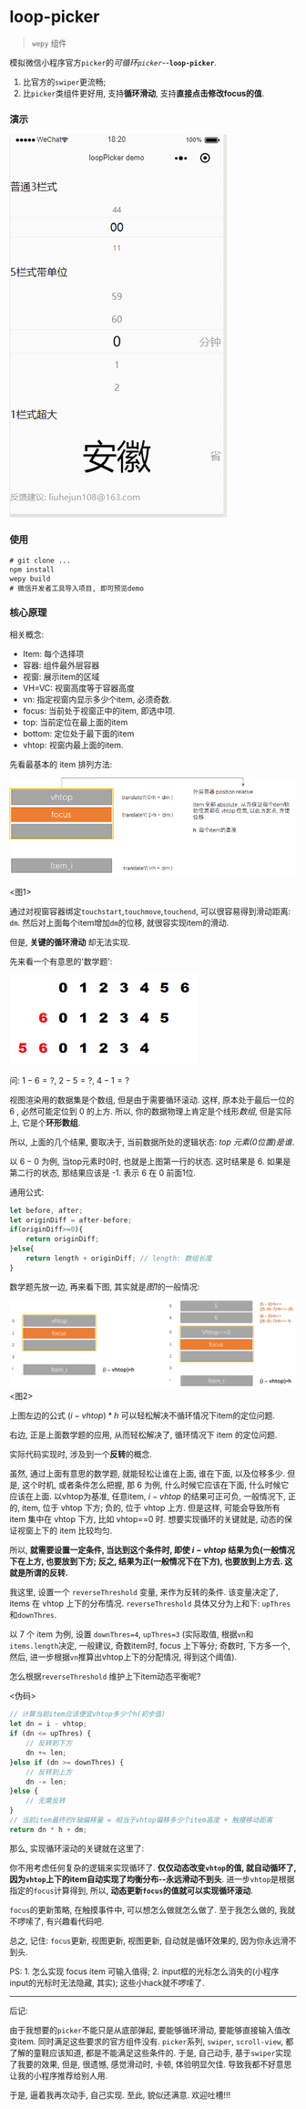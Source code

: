 # loop-picker

> `wepy` 组件

模拟微信小程序官方`picker`的*可循环`picker`*--**`loop-picker`**. 

1. 比官方的`swiper`更流畅;
2. 比`picker`类组件更好用, 支持**循环滑动**, 支持**直接点击修改focus的值**.





### 演示

![loop-picker-demo](./assets/loop-picker-demo.gif)


### 使用

```
# git clone ...
npm install
wepy build
# 微信开发者工具导入项目, 即可预览demo 
```


### 核心原理



相关概念:

- Item: 每个选择项
- 容器: 组件最外层容器
- 视窗: 展示item的区域
- VH=VC: 视窗高度等于容器高度
- vn: 指定视窗内显示多少个item, 必须奇数.
- focus: 当前处于视窗正中的item, 即选中项.
- top: 当前定位在最上面的item
- bottom: 定位处于最下面的item
- vhtop: 视窗内最上面的item.

先看最基本的 item 排列方法:

![1559466838940](assets/1559466838940.png)

<图1> 

通过对视窗容器绑定`touchstart`,`touchmove`,`touchend`, 可以很容易得到滑动距离: `dm`. 然后对上面每个item增加`dm`的位移, 就很容实现item的滑动.



但是, **关键的循环滑动** 却无法实现.



先来看一个有意思的'数学题':

![1559467271918](assets/1559467271918.png)

问: $1-6=?$, $2-5=?$, $4-1=?$

视图渲染用的数据集是个数组, 但是由于需要循环滚动. 这样, 原本处于最后一位的 6 , 必然可能定位到 0 的上方. 所以, 你的数据物理上肯定是个线形*数组*, 但是实际上, 它是个**环形数组**.

所以, 上面的几个结果, 要取决于, 当前数据所处的逻辑状态: *top 元素(0位置)是谁*.

以 $6-0$ 为例, 当top元素时0时, 也就是上图第一行的状态. 这时结果是 6. 如果是第二行的状态, 那结果应该是 -1. 表示 6 在 0 前面1位.

通用公式:

```js
let before, after;
let originDiff = after-before;
if(originDiff>=0){
	return originDiff;
}else{
	return length + originDiff;	// length: 数组长度
}
```





数学题先放一边, 再来看下图, 其实就是*图1*的一般情况:

![1559467896997](assets/1559467896997.png)
<图2> 

上图左边的公式 $(i-vhtop)*h$ 可以轻松解决不循环情况下item的定位问题. 

右边, 正是上面数学题的应用, 从而轻松解决了, 循环情况下 item 的定位问题.



实际代码实现时, 涉及到一个**反转**的概念. 

虽然, 通过上面有意思的数学题, 就能轻松让谁在上面, 谁在下面, 以及位移多少. 但是, 这个时机, 或者条件怎么把握, 那 6 为例, 什么时候它应该在下面, 什么时候它应该在上面. 以vhtop为基准, 任意item, $i-vhtop$ 的结果可正可负, 一般情况下, 正的, item, 位于 vhtop 下方; 负的, 位于 vhtop 上方. 但是这样, 可能会导致所有 item 集中在 vhtop 下方, 比如 vhtop==0 时. 想要实现循环的关键就是, 动态的保证视窗上下的 item 比较均匀. 

所以, **就需要设置一定条件, 当达到这个条件时, 即使 $i-vhtop$ 结果为负(一般情况下在上方, 也要放到下方; 反之, 结果为正(一般情况下在下方), 也要放到上方去. 这就是所谓的反转.** 

我这里, 设置一个 `reverseThreshold` 变量, 来作为反转的条件. 该变量决定了, items 在 vhtop 上下的分布情况. `reverseThreshold` 具体又分为上和下: `upThres`和`downThres`.

以 7 个 item 为例, 设置 `downThres=4`, `upThres=3` (实际取值, 根据`vn`和`items.length`决定, 一般建议, 奇数item时, focus 上下等分; 奇数时, 下方多一个, 然后, 进一步根据`vn`推算出vhtop上下的分配情况, 得到这个阈值).

 怎么根据`reverseThreshold` 维护上下item动态平衡呢?

<伪码>

```js
// 计算当前item应该便宜vhtop多少个h(初步值)
let dn = i - vhtop;
if (dn <= upThres) {
    // 反转到下方
    dn += len;
}else if (dn >= downThres) {
    // 反转到上方
    dn -= len;
}else {
    // 无需反转
}
// 当前item最终的Y轴偏移量 = 相当于vhtop偏移多少个item高度 + 触摸移动距离
return dn * h + dm;
```



那么, 实现循环滚动的关键就在这里了:

你不用考虑任何复杂的逻辑来实现循环了. **仅仅动态改变`vhtop`的值, 就自动循环了, 因为`vhtop`上下的item自动实现了均衡分布--永远滑动不到头**. 进一步`vhtop`是根据指定的`focus`计算得到, 所以, **动态更新`focus`的值就可以实现循环滚动**.

`focus`的更新策略, 在触摸事件中, 可以想怎么做就怎么做了. 至于我怎么做的, 我就不啰嗦了, 有兴趣看代码吧.

总之, 记住: `focus`更新, 视图更新, 视图更新, 自动就是循环效果的, 因为你永远滑不到头.



PS: 1. 怎么实现 focus item 可输入值得; 2. input框的光标怎么消失的(小程序input的光标时无法隐藏, 其实); 这些小hack就不啰嗦了.







---

后记:

由于我想要的`picker`不能只是从底部弹起, 要能够循环滑动, 要能够直接输入值改变item. 同时满足这些要求的官方组件没有. `picker`系列, `swiper`, `scroll-view`, 都了解的童鞋应该知道, 都是不能满足这些条件的. 于是, 自己动手, 基于`swiper`实现了我要的效果, 但是, 很遗憾, 感觉滑动时, 卡顿, 体验明显欠佳. 导致我都不好意思让我的小程序推荐给别人用.

于是, 逼着我再次动手, 自己实现. 至此, 貌似还满意. 欢迎吐槽!!!












